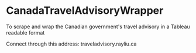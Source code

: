# CanadaTravelAdvisoryWrapper
To scrape and wrap the Canadian government's travel advisory in a Tableau readable format

Connect through this address: traveladvisory.rayliu.ca
